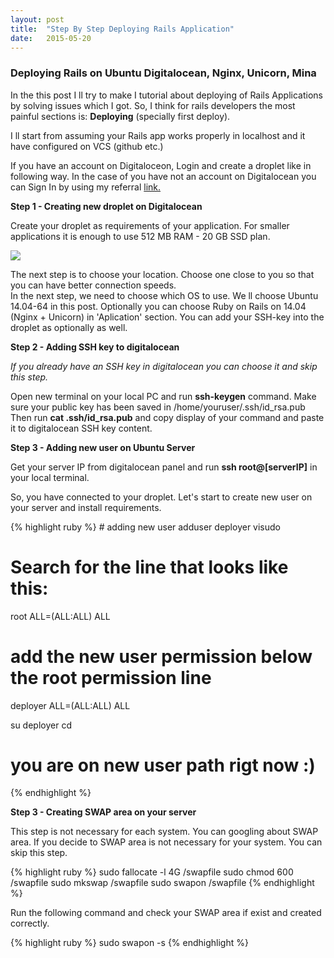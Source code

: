 ```yaml
---
layout: post
title:  "Step By Step Deploying Rails Application"
date:   2015-05-20
---
```

<h3>Deploying Rails on Ubuntu Digitalocean, Nginx, Unicorn, Mina</h3>
<p>In the this post I ll try to make I tutorial about deploying of Rails Applications
 by solving issues which I got.
So, I think for rails developers the most painful sections is: <b>Deploying</b> (specially first deploy).
</p>
<p>I ll start from assuming your Rails app works properly in localhost and it have configured on VCS (github etc.)</p>
<p>If you have an account on Digitaloceon, Login and create a droplet like in following way. In the case
  of you have not an account on Digitalocean you can Sign In by using my referral
  <a href="https://www.digitalocean.com/?refcode=02f16ab1f6a4">link.</a></p>
<p>
    <b>Step 1 - Creating new droplet on Digitalocean</b>
</p>
<p>Create your droplet as requirements of your application. For smaller applications it is enough
to use 512 MB RAM - 20 GB SSD plan.</p>
<p><img src="https://dl-web.dropbox.com/get/Herkese%20A%C3%A7%C4%B1k%20Klas%C3%B6r/droplet-size.png?_subject_uid=124692684&w=AACGiCMDOXC_ceSYJ4wPjLMYCk8g5rJ-MKwNHnn4QaPDLQ" />
</p>
The next step is to choose your location. Choose one close to you so that you can have better connection speeds.
<br>
In the next step, we need to choose which OS to use. We ll choose Ubuntu 14.04-64 in this post.
Optionally you can choose Ruby on Rails on 14.04 (Nginx + Unicorn) in 'Aplication' section.
You can add your SSH-key into the droplet as optionally as well.
<p><b> Step 2 - Adding SSH key to digitalocean</b></p>
<p><i>If you already have an SSH key in digitalocean you can choose it and skip this step.</i></p>
<p>
Open new terminal on your local PC and run <b>ssh-keygen</b> command. Make sure your public key has been saved in /home/youruser/.ssh/id_rsa.pub
<br>
Then run <b>cat .ssh/id_rsa.pub</b> and copy display of your command and paste it to digitalocean SSH key content.
</p>
<p>
<b>Step 3 - Adding new  user on Ubuntu Server</b>
</p>
<p>Get your server IP from digitalocean panel and run <b>ssh root@[serverIP]</b> in your local terminal.</p>
<p>So, you have connected to your droplet. Let's start to create new user on your server and install requirements.</p>
{% highlight ruby %}
# adding new user
adduser deployer
visudo

# Search for the line that looks like this:
root ALL=(ALL:ALL) ALL

# add the new user permission below the root permission line
deployer ALL=(ALL:ALL) ALL

su deployer
cd
# you are on new user path rigt now :)
{% endhighlight %}

<p><b>Step 3 - Creating SWAP area on your server</b></p>
<p>This step is not necessary for each system. You can googling about SWAP area. If you decide to SWAP area
 is not necessary for your system. You can skip this step.</p>
{% highlight ruby %}
    sudo fallocate -l 4G /swapfile
    sudo chmod 600 /swapfile
    sudo mkswap /swapfile
    sudo swapon /swapfile
{% endhighlight %}
<p>Run the following command and check your SWAP area if exist and created correctly.</p>
{% highlight ruby %}
sudo swapon -s
{% endhighlight %}

